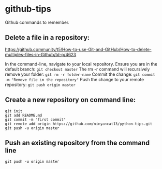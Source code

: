 # github-tips
Github commands to remember.

## Delete a file in a repository:
https://github.community/t5/How-to-use-Git-and-GitHub/How-to-delete-multiples-files-in-Github/td-p/4623

In the command-line, navigate to your local repository.
Ensure you are in the default branch:
```git checkout master```
The rm -r command will recursively remove your folder:
```git rm -r folder-name```
Commit the change:
```git commit -m "Remove file in the repository"```
Push the change to your remote repository:
```git push origin master```

## Create a new repository on command line:
<Credit goes to: github.com>
  
```echo "# python-tips" >> README.md
git init
git add README.md
git commit -m "first commit"
git remote add origin https://github.com/ninyancat13/python-tips.git
git push -u origin master
```

## Push an existing repository from the command line
<Credit goes to: github.com>
  
```git remote add origin https://github.com/ninyancat13/python-tips.git
git push -u origin master
```
